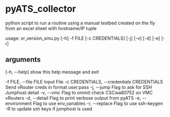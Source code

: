 # pyATS_collector

python script to run a routine using a manual testbed created on the fly from an excel sheet with hostname/IP tuple

usage: xr_version_smu.py [-h] -f FILE [-c CREDENTIALS] [-j] [-v] [-d] [-e] [-r]

## arguments
[-h, --help] show this help message and exit

 -f FILE, --file FILE  Input File
 -c CREDENTIALS, --credentials CREDENTIALS Send vRouter creds in format user:pass
 -j, --jump            Flag to ask for SSH Jumphost detail
 -v, --vmc             Flag to ommit check CSCwa80752 on VMC vRouters
 -d, --detail          Flag to print verbose output from pyATS
 -e, --environment     Flag to use env_variables
 -r, --replace         Flag to use ssh-keygen -R to update ssh keys if jumphost is used
